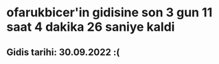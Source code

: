 # ofarukbicer'in gidisine son 3 gun 11 saat 4 dakika 26 saniye kaldi

## Gidis tarihi: 30.09.2022 :(